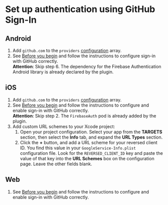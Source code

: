 # Set up authentication using GitHub Sign-In

## Android

1. Add `github.com` to the `providers` [configuration](https://github.com/capawesome-team/capacitor-firebase/tree/main/packages/authentication#configuration) array.
1. See [Before you begin](https://firebase.google.com/docs/auth/android/github-auth#before_you_begin) and follow the instructions to configure sign-in with GitHub correctly.  
   **Attention**: Skip step 6. The dependency for the Firebase Authentication Android library is already declared by the plugin.

## iOS

1. Add `github.com` to the `providers` [configuration](https://github.com/capawesome-team/capacitor-firebase/tree/main/packages/authentication#configuration) array.
1. See [Before you begin](https://firebase.google.com/docs/auth/ios/github-auth#before_you_begin) and follow the instructions to configure and enable sign-in with GitHub correctly.  
   **Attention**: Skip step 2. The `FirebaseAuth` pod is already added by the plugin.
1. Add custom URL schemes to your Xcode project:
   1. Open your project configuration.
      Select your app from the **TARGETS** section, then select the **Info** tab, and expand the **URL Types** section.
   1. Click the **+** button, and add a URL scheme for your reversed client ID.
      You find this value in your `GoogleService-Info.plist` configuration file.
      Look for the `REVERSED_CLIENT_ID` key and paste the value of that key into the **URL Schemes** box on the configuration page.
      Leave the other fields blank.

## Web

1. See [Before you begin](https://firebase.google.com/docs/auth/web/github-auth#before_you_begin) and follow the instructions to configure and enable sign-in with GitHub correctly.
